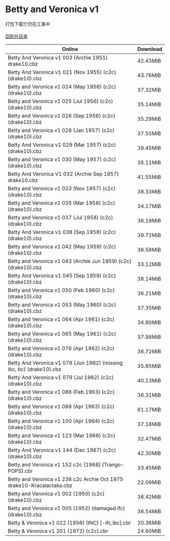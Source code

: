 # Betty and Veronica v1

打包下载📦仍在工事中

[回到总目录](/Catalogs.md)







Online | Download
--- | ---
Betty And Veronica v1 003 (Archie 1951) drake10.cbz | 42.43MiB
Betty And Veronica v1 021 (Nov 1955) (c2c) (drake10).cbz | 43.76MiB
Betty and Veronica v1 024 (May 1956) (c2c) (drake10).cbz | 37.32MiB
Betty and Veronica v1 025 (Jul 1956) (c2c) (drake10).cbz | 35.14MiB
Betty and Veronica v1 026 (Sep 1956) (c2c) (drake10).cbz | 35.29MiB
Betty and Veronica v1 028 (Jan 1957) (c2c) (drake10).cbz | 37.55MiB
Betty And Veronica v1 029 (Mar 1957) (c2c) (drake10).cbz | 39.45MiB
Betty and Veronica v1 030 (May 1957) (c2c) (drake10).cbz | 35.11MiB
Betty And Veronica V1 032 (Archie Sep 1957) drake10.cbz | 41.55MiB
Betty and Veronica v1 033 (Nov 1957) (c2c) (drake10).cbz | 38.33MiB
Betty and Veronica v1 035 (Mar 1958) (c2c) (drake10).cbz | 34.17MiB
Betty and Veronica v1 037 (Jul 1958) (c2c) (drake10).cbz | 36.19MiB
Betty And Veronica v1 038 (Sep 1958) (c2c) (drake10).cbz | 39.72MiB
Betty and Veronica v1 042 (May 1959) (c2c) (drake10).cbz | 36.58MiB
Betty and Veronica v1 043 (Archie Jun 1959) (c2c) (drake10).cbz | 33.12MiB
Betty And Veronica v1 045 (Sep 1959) (c2c) (drake10).cbz | 38.14MiB
Betty and Veronica v1 050 (Feb 1960) (c2c) (drake10).cbz | 36.21MiB
Betty and Veronica v1 053 (May 1960) (c2c) (drake10).cbz | 37.35MiB
Betty and Veronica v1 064 (Apr 1961) (c2c) (drake10).cbz | 34.80MiB
Betty and Veronica v1 065 (May 1961) (c2c) (drake10).cbz | 37.98MiB
Betty and Veronica v1 076 (Apr 1962) (c2c) (drake10).cbz | 36.72MiB
Betty And Veronica v1 078 (Jun 1962) (missing ibc, bc) (drake10).cbz | 35.85MiB
Betty And Veronica v1 079 (Jul 1962) (c2c) (drake10).cbz | 40.13MiB
Betty and Veronica v1 086 (Feb 1963) (c2c) (drake10).cbz | 36.31MiB
Betty and Veronica v1 088 (Apr 1963) (c2c) (drake10).cbz | 61.17MiB
Betty and Veronica v1 100 (Apr 1964) (c2c) (drake10).cbz | 37.18MiB
Betty and Veronica v1 123 (Mar 1966) (c2c) (drake10).cbz | 32.47MiB
Betty And Veronica v1 144 (Dec 1967) (c2c) (drake10).cbz | 42.30MiB
Betty and Veronica v1 152 c2c [1968] (Trango-POPS).cbr | 33.45MiB
Betty and Veronica v1 238 c2c Archie Oct 1975 drake10-Kracalactaka.cbz | 22.09MiB
Betty and Veronica v1 002 (1950) (c2c) (drake10).cbz | 36.42MiB
Betty and Veronica v1 005 (1952) (damaged ifc) (drake10).cbz | 36.54MiB
Betty & Veronica v1 022 (1956) (INC) [-ifc,ibc].cbr | 20.36MiB
Betty & Veronica v1 201 (1972) (c2c).cbr | 24.60MiB